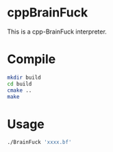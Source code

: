 # cppBrainFuck

This is a cpp-BrainFuck interpreter.


# Compile

```bash
mkdir build
cd build
cmake ..
make
```

# Usage

```bash
./BrainFuck 'xxxx.bf'
```

